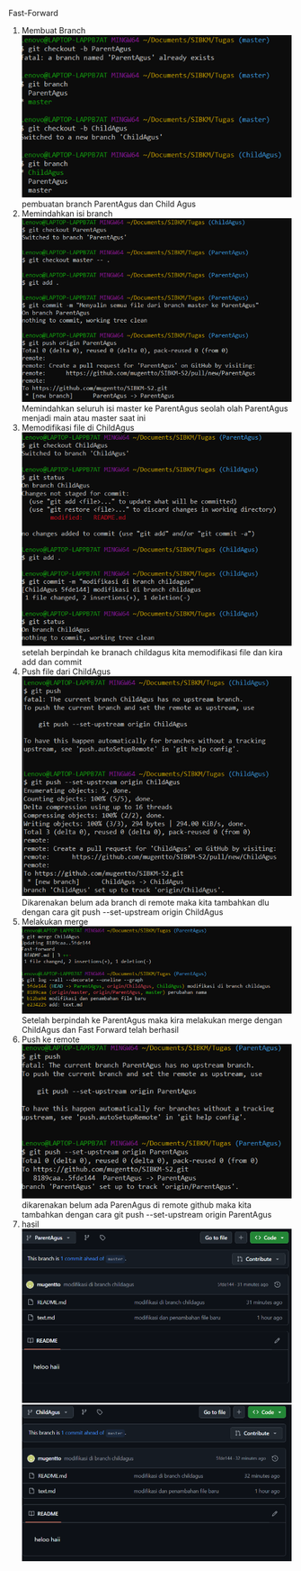 Fast-Forward 
1. Membuat Branch
![Membuat branch](images/1.png)
pembuatan branch ParentAgus dan Child Agus
2. Memindahkan isi branch
![Memindahan branch](images/2.png)
Memindahkan seluruh isi master ke ParentAgus seolah olah ParentAgus menjadi main atau master saat ini
3. Memodifikasi file di ChildAgus
![Memodifikasi file](images/3.png)
setelah berpindah ke branach childagus kita memodifikasi file dan kira add dan commit 
4. Push file dari ChildAgus
![...](images/4.png)
Dikarenakan belum ada branch di remote maka kita tambahkan dlu dengan cara 
git push --set-upstream origin ChildAgus
5. Melakukan merge
![...](images/5.png)
Setelah berpindah ke ParentAgus maka kira melakukan merge dengan ChildAgus dan Fast Forward telah berhasil
6. Push ke remote
![...](images/6.png)
dikarenakan belum ada ParenAgus di remote github maka kita tambahkan dengan cara git push --set-upstream origin ParentAgus
7. hasil
![...](images/7.1.png)
![...](images/7.2.png)

